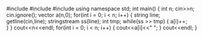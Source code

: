 #include <iostream>
#include <vector>
#include <sstream>
using namespace std;
int main()
{
    int n;
    cin>>n;
    cin.ignore();
    vector<int> a(n,0);
    for(int i = 0; i < n; i++)
    {
        string line;
        getline(cin,line);
        stringstream ss(line);
        int tmp;
        while(ss >> tmp)
        {
        a[i]++;    
        }
    }
    cout<<n<<endl;
    for(int i = 0; i < n; i++)
    {
        cout<<a[i]<<" ";
    }
    cout<<endl;
}
